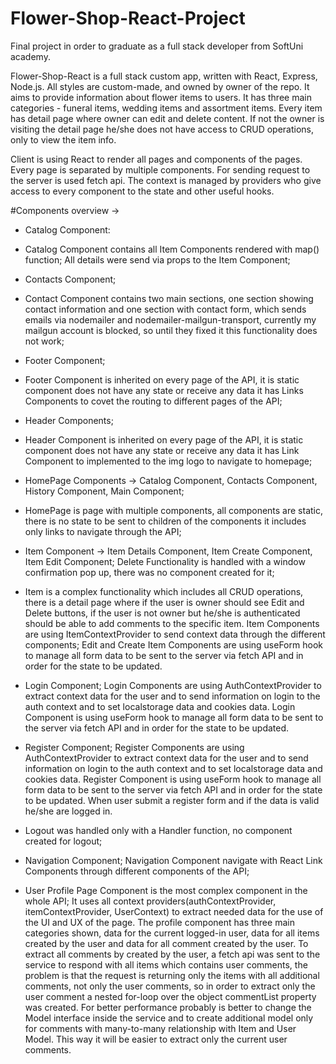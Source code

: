 # Flower-Shop-React-Project
Final project in order to graduate as a full stack developer from SoftUni academy.

Flower-Shop-React is a full stack custom app, written with React, Express, Node.js.
All styles are custom-made, and owned by owner of the repo.
It aims to provide information about flower items to users.
It has three main categories - funeral items, wedding items and assortment items.
Every item has detail page where owner can edit and delete content. 
If not the owner is visiting the detail page he/she does not have access to CRUD operations, only to view the item info.

Client is using React to render all pages and components of the pages.
Every page is separated by multiple components.
For sending request to the server is used fetch api.
The context is managed by providers who give access to every component to the state and other useful hooks.

#Components overview ->
- Catalog Component:
* Catalog Component contains all Item Components rendered with map() function; All details were send via props to 
the Item Component;

- Contacts Component;
* Contact Component contains two main sections, one section showing contact information 
and one section with contact form, which sends emails via nodemailer and nodemailer-mailgun-transport,
currently my mailgun account is blocked, so until they fixed it this functionality does not work;

- Footer Component;
* Footer Component is inherited on every page of the API, it is static component does not have any state or receive any data
it has Links Components to covet the routing to different pages of the API;

- Header Components;
* Header Component is inherited on every page of the API, it is static component does not have any state or receive any data
it has Link Component to implemented to the img logo to navigate to homepage;


- HomePage Components -> Catalog Component, Contacts Component, History Component, Main Component;
* HomePage is page with multiple components, all components are static, there is no state to be sent to children of the components
it includes only links to navigate through the API;

- Item Component -> Item Details Component, Item Create Component, Item Edit Component; Delete Functionality is
handled with a window confirmation pop up, there was no component created for it;
* Item is a complex functionality which includes all CRUD operations, there is a detail page where if the user is owner
should see Edit and Delete buttons, if the user is not owner but he/she is authenticated should be able to add comments
to the specific item. Item Components are using ItemContextProvider to send context data through the different components;
Edit and Create Item Components are using useForm hook to manage all form data to be sent to the server via fetch API and
in order for the state to be updated.

- Login Component;
Login Components are using AuthContextProvider to extract context data for the user and to send information on login to the
auth context and to set localstorage data and cookies data.
Login Component is using useForm hook to manage all form data to be sent to the server via fetch API and
in order for the state to be updated.

- Register Component;
Register Components are using AuthContextProvider to extract context data for the user and to send information on login to the
auth context and to set localstorage data and cookies data.
Register Component is using useForm hook to manage all form data to be sent to the server via fetch API and
in order for the state to be updated. When user submit a register form and if the data is valid he/she are logged in.

- Logout was handled only with a Handler function, no component created for logout;



- Navigation Component;
Navigation Component navigate with React Link Components through different components of the API;

- User Profile Page Component is the most complex component in the whole API; It uses all context providers(authContextProvider, itemContextProvider, UserContext) to 
extract needed data for the use of the UI and UX of the page. The profile component has three main categories shown, data for the current
logged-in user, data for all items created by the user and data for all comment created by the user.
To extract all comments by created by the user, a fetch api was sent to the service to respond with all items which contains
user comments, the problem is that the request is returning only the items with all additional comments, not only the user comments,
so in order to extract only the user comment a nested for-loop over the object commentList property was created.
For better performance probably is better to change the Model interface inside the service and to create additional model only 
for comments with many-to-many relationship with Item and User Model. This way it will be easier to extract only the current user comments.




